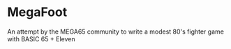 # MegaFoot
An attempt by the MEGA65 community to write a modest 80's fighter game with BASIC 65 + Eleven
